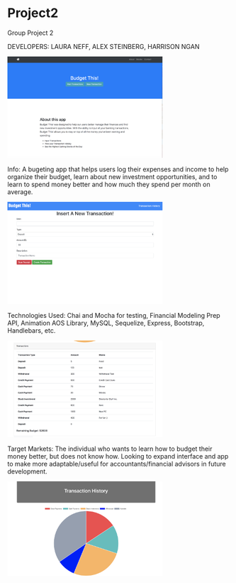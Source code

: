 # Project2
Group Project 2

DEVELOPERS: LAURA NEFF, ALEX STEINBERG, HARRISON NGAN

<img src="pics/main.png" width="350">

Info: A bugeting app that helps users log their expenses and income to help organize their budget, learn about new investment opportunities, and to
learn to spend money better and how much they spend per month on average. 


<img src="pics/input.png" width="350">

Technologies Used: Chai and Mocha for testing, Financial Modeling Prep API, Animation AOS Library, MySQL, Sequelize, Express, Bootstrap, Handlebars, etc.

<img src="pics/transactions.png" width="350">

Target Markets: The individual who wants to learn how to budget their money better, but does not know how. Looking to expand interface and app to make more adaptable/useful for accountants/financial advisors in future development.

<img src="pics/pie.png" width="350">

